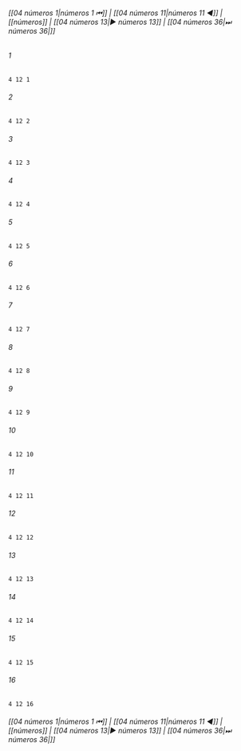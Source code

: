 
###### [[04 números 1|números 1 ⏮]] | [[04 números 11|números 11 ◀]] | [[números]] | [[04 números 13|▶ números 13]] | [[04 números 36|⏭ números 36|]]

###### 1
``` verse
4 12 1 
```
###### 2
``` verse
4 12 2 
```
###### 3
``` verse
4 12 3 
```
###### 4
``` verse
4 12 4 
```
###### 5
``` verse
4 12 5 
```
###### 6
``` verse
4 12 6 
```
###### 7
``` verse
4 12 7 
```
###### 8
``` verse
4 12 8 
```
###### 9
``` verse
4 12 9 
```
###### 10
``` verse
4 12 10 
```
###### 11
``` verse
4 12 11 
```
###### 12
``` verse
4 12 12 
```
###### 13
``` verse
4 12 13 
```
###### 14
``` verse
4 12 14 
```
###### 15
``` verse
4 12 15 
```
###### 16
``` verse
4 12 16 
```

###### [[04 números 1|números 1 ⏮]] | [[04 números 11|números 11 ◀]] | [[números]] | [[04 números 13|▶ números 13]] | [[04 números 36|⏭ números 36|]]

